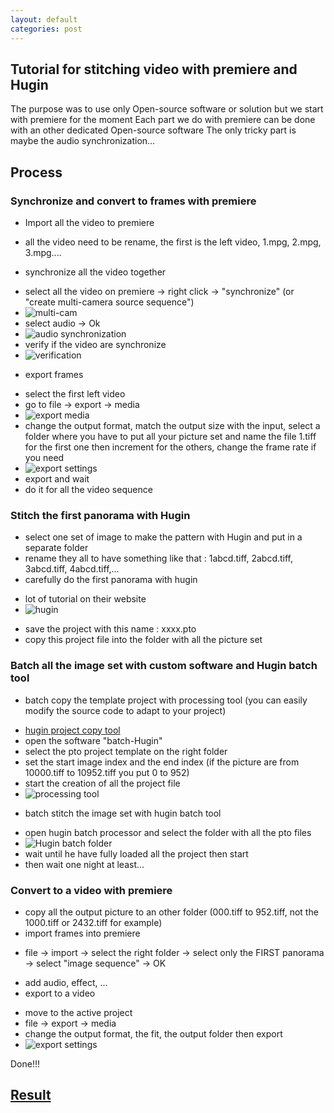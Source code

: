 ```yaml
---
layout: default
categories: post
---
```


## Tutorial for stitching video with premiere and Hugin

The purpose was to use only Open-source software or solution but we start with premiere for the moment
Each part we do with premiere can be done with an other dedicated Open-source software
The only tricky part is maybe the audio synchronization...

## Process

### Synchronize and convert to frames with premiere

- Import all the video to premiere
 * all the video need to be rename, the first is the left video, 1.mpg, 2.mpg, 3.mpg....
- synchronize all the video together
 * select all the video on premiere -> right click -> "synchronize" (or "create multi-camera source sequence")
 * ![multi-cam](https://fablabwgtn.github.io/Mobile-360/images/create-multi-cam.png "multi cam synchronize")
 * select audio  -> Ok
 * ![audio synchronization](https://fablabwgtn.github.io/Mobile-360/images/audio-synch.png "audio synchronization")
 * verify if the video are synchronize
 * ![verification](https://fablabwgtn.github.io/Mobile-360/images/synchro.png "synchro verification")
- export frames
 * select the first left video
 * go to file -> export -> media
 * ![export media](https://fablabwgtn.github.io/Mobile-360/images/export-media.png "export")
 * change the output format, match the output size with the input, select a folder where you have to put all your picture set and name the file 1.tiff for the first one then increment for the others, change the frame rate if you need
 * ![export settings](https://fablabwgtn.github.io/Mobile-360/images/export-tiff.png "export settings")
 * export and wait
 * do it for all the video sequence

### Stitch the first panorama with Hugin

- select one set of image to make the pattern with Hugin and put in a separate folder
- rename they all to have something like that : 1abcd.tiff, 2abcd.tiff, 3abcd.tiff, 4abcd.tiff,...
- carefully do the first panorama with hugin
 * lot of tutorial on their website
 * ![hugin](https://fablabwgtn.github.io/Mobile-360/images/hugin.png "hugin")
- save the project with this name : xxxx.pto
- copy this project file into the folder with all the picture set

### Batch all the image set with custom software and Hugin batch tool

- batch copy the template project with processing tool (you can easily modify the source code to adapt to your project)
 * [hugin project copy tool](https://github.com/drachezoil/batch-hugin-project)
 * open the software "batch-Hugin"
 * select the pto project template on the right folder
 * set the start image index and the end index (if the picture are from 10000.tiff to 10952.tiff you put 0 to 952)
 * start the creation of all the project file
 * ![processing tool](https://fablabwgtn.github.io/Mobile-360/images/batch-processing.png "processing tool")
- batch stitch the image set with hugin batch tool
 * open hugin batch processor and select the folder with all the pto files
 * ![Hugin batch folder](https://fablabwgtn.github.io/Mobile-360/images/.png "Hugin batch folder")
 * wait until he have fully loaded all the project then start
 * then wait one night at least...

### Convert to a video with premiere

- copy all the output picture to an other folder (000.tiff to 952.tiff, not the 1000.tiff or 2432.tiff for example)
- import frames into premiere
 * file -> import -> select the right folder -> select only the FIRST panorama -> select "image sequence" -> OK
- add audio, effect, ...
- export to a video
 * move to the active project
 * file -> export -> media
 * change the output format, the fit, the output folder then export
 * ![export settings](https://fablabwgtn.github.io/Mobile-360/images/export-vid.png "export settings")

 Done!!!

## [Result](https://youtu.be/RmWAzwVhAo0)
